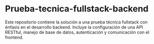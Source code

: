 # Prueba-tecnica-fullstack-backend
Este repositorio contiene la solución a una prueba técnica fullstack con énfasis en el desarrollo backend. Incluye la configuración de una API RESTful, manejo de base de datos, autenticación y comunicación con el frontend.
